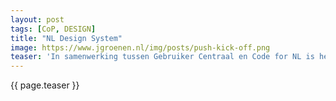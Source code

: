 ```yaml
---
layout: post
tags: [CoP, DESIGN]
title: "NL Design System"
image: https://www.jgroenen.nl/img/posts/push-kick-off.png
teaser: 'In samenwerking tussen Gebruiker Centraal en Code for NL is het project NL Design System gelanceerd in 2017. Het project heeft twee doelen: een actieve Community of Practice rondom design systems in de overheid en het bevorderen van (een) gedeeld(e) design system tussen verschillende overheidsorganisaties.'
---
```

{{ page.teaser }}
